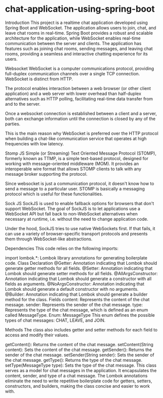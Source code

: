 # chat-application-using-spring-boot

Introduction
This project is a realtime chat application developed using Spring Boot and WebSocket. The application allows users to join, chat, and leave chat rooms in real-time. Spring Boot provides a robust and scalable architecture for the application, while WebSocket enables real-time communication between the server and clients. The application has features such as joining chat rooms, sending messages, and leaving chat rooms, providing a seamless and interactive chatting experience for its users.

Websocket
WebSocket is a computer communications protocol, providing full-duplex communication channels over a single TCP connection. WebSocket is distinct from HTTP.

The protocol enables interaction between a web browser (or other client application) and a web server with lower overhead than half-duplex alternatives such as HTTP polling, facilitating real-time data transfer from and to the server.

Once a websocket connection is established between a client and a server, both can exchange information until the connection is closed by any of the parties.

This is the main reason why WebSocket is preferred over the HTTP protocol when building a chat-like communication service that operates at high frequencies with low latency.

Stomp JS
Simple (or Streaming) Text Oriented Message Protocol (STOMP), formerly known as TTMP, is a simple text-based protocol, designed for working with message-oriented middleware (MOM). It provides an interoperable wire format that allows STOMP clients to talk with any message broker supporting the protocol.

Since websocket is just a communication protocol, it doesn't know how to send a message to a particular user. STOMP is basically a messaging protocol which is useful for these functionalities.

Sock JS
SockJS is used to enable fallback options for browsers that don't support WebSocket. The goal of SockJS is to let applications use a WebSocket API but fall back to non-WebSocket alternatives when necessary at runtime, i.e. without the need to change application code.

Under the hood, SockJS tries to use native WebSockets first. If that fails, it can use a variety of browser-specific transport protocols and presents them through WebSocket-like abstractions.



Dependencies
This code relies on the following imports:

import lombok.*: Lombok library annotations for generating boilerplate code.
Class Declaration
@Getter: Annotation indicating that Lombok should generate getter methods for all fields.
@Setter: Annotation indicating that Lombok should generate setter methods for all fields.
@AllArgsConstructor: Annotation indicating that Lombok should generate a constructor with all fields as arguments.
@NoArgsConstructor: Annotation indicating that Lombok should generate a default constructor with no arguments.
@Builder: Annotation indicating that Lombok should generate a builder method for the class.
Fields
content: Represents the content of the chat message.
sender: Represents the sender of the chat message.
type: Represents the type of the chat message, which is defined as an enum called MessageType.
Enum: MessageType
This enum defines the possible types of chat messages: CHAT, LEAVE, and JOIN.

Methods
The class also includes getter and setter methods for each field to access and modify their values.

getContent(): Returns the content of the chat message.
setContent(String content): Sets the content of the chat message.
getSender(): Returns the sender of the chat message.
setSender(String sender): Sets the sender of the chat message.
getType(): Returns the type of the chat message.
setType(MessageType type): Sets the type of the chat message.
This class serves as a model for chat messages in the application. It encapsulates the content, sender, and type of a chat message. The Lombok annotations eliminate the need to write repetitive boilerplate code for getters, setters, constructors, and builders, making the class concise and easier to work with.
